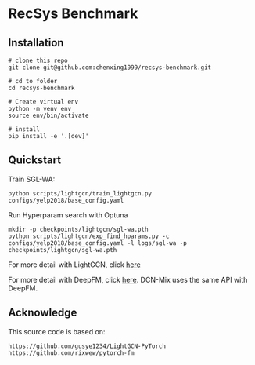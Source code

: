 # RecSys Benchmark

## Installation

```shell
# clone this repo
git clone git@github.com:chenxing1999/recsys-benchmark.git

# cd to folder
cd recsys-benchmark

# Create virtual env
python -m venv env
source env/bin/activate

# install
pip install -e '.[dev]'
```

## Quickstart

Train SGL-WA:

```shell
python scripts/lightgcn/train_lightgcn.py configs/yelp2018/base_config.yaml
```

Run Hyperparam search with Optuna

```shell
mkdir -p checkpoints/lightgcn/sgl-wa.pth
python scripts/lightgcn/exp_find_hparams.py -c configs/yelp2018/base_config.yaml -l logs/sgl-wa -p checkpoints/lightgcn/sgl-wa.pth
```

For more detail with LightGCN, click [here](./docs/lightgcn_tutorial.md)

For more detail with DeepFM, click [here](./docs/deepfm_tutorial.md). DCN-Mix uses the same API with DeepFM.

## Acknowledge

This source code is based on:

```
https://github.com/gusye1234/LightGCN-PyTorch
https://github.com/rixwew/pytorch-fm
```
